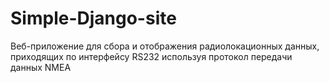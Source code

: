 # Simple-Django-site
Веб-приложение для сбора и отображения радиолокационных данных, 
приходящих по интерфейсу RS232 используя протокол передачи данных NMEA
